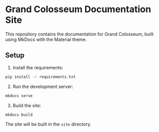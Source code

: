 # Grand Colosseum Documentation Site

This repository contains the documentation for Grand Colosseum, built using MkDocs with the Material theme.

## Setup

1. Install the requirements:
```bash
pip install -r requirements.txt
```

2. Run the development server:
```bash
mkdocs serve
```

3. Build the site:
```bash
mkdocs build
```

The site will be built in the `site` directory.
